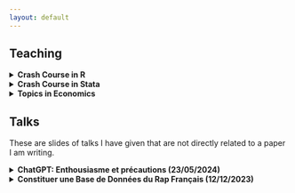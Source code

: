 ```yaml
---
layout: default
---
```

## Teaching 
<details>
  <summary style='font-weight: bold;'>Crash Course in R </summary>
    <ul>
    <li>Will be taught in 2024</li>
    <li>Designed the course from A to Z</li>
    <li>Master in Economics, <em>Ecole Polytechnique</em>; Master Data and Economics for Public Policy, <em>ENSAE Paris</em></li>
    <li>8h</li>
    </ul>
</details>

<details>
<summary style='font-weight: bold;'>Crash Course in Stata </summary>
<ul>
<li>Taught thrice (2021, 2022, 2023) </li>
<li>Modified the existing curriculum, added a few exercises </li>
<li>Master in Economics, <em>Ecole Polytechnique</em>; Master Data and Economics for Public Policy, <em>ENSAE Paris</em></li>
<li>8h</li>
</ul>
<p>This crash in course in Stata aims at introducing the software to students. No prior knowledge is assumed. The class content is available <a href='https://github.com/archatelain/code-for-eco-532/blob/main/poly.md'>here</a>.</p>
</details>

<details>
<summary style='font-weight: bold;'>Topics in Economics </summary>
<ul>
<li>Taught twice (2022, 2023)</li>
<li>Wrote 2 TDs, extensively commented codes to make it accessible to students </li>
<li>Bachelor of Science, <em>Ecole Polytechnique</em></li>
<li>14 classes of 2 hours</li>
</ul>
<p style="text-align: justify;">This class has two parts. First an introduction to econometrics, with hands-on TDs on Stata. Second an introduction to economic modeling using some of Gary Becker's models.</p>
</details>

## Talks 
These are slides of talks I have given that are not directly related to a paper I am writing. 

<details>
<summary style='font-weight: bold;'>ChatGPT: Enthousiasme et précautions (23/05/2024)</summary>
<ul>
  <li>Présentation donnée dans le cadre des 11ème journées annuelles du réseau MATE-SHS sur le thème:
    <em>Intelligence artificielle: applications et implications pour le métier d'ingénieur en SHS</em> à Lille
  </li> 
<li><a href="{{ site.baseurl }}/assets/pdf/20240523.chatgpt_chatelain.pdf#zoom=50"> Slides </a></li>
</ul>
</details>

<details>
  <summary style='font-weight: bold;'> Constituer une Base de Données du Rap Français (12/12/2023)</summary>
    <ul>
      <li> Présentation données dans le cadre de la journée d'étude: Les territoires du rap: <em>Hiérarchies, autorités, rapport de pouvoir</em> à Rennes </li>
      <li><a href="{{ site.baseurl }}/assets/pdf/20231212.bdd_rap.pdf"> Slides </a></li>
      <li>Pour des enjeux de droits d'auteurs je n'ai pas publié la base</li>
    </ul>
</details>